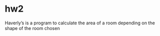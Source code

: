 # hw2
Haverly’s is a program to calculate the area of a room depending on the shape of the room chosen
